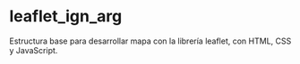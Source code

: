 # leaflet_ign_arg
Estructura base para desarrollar mapa con la librería leaflet, con HTML, CSS y JavaScript.
